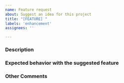 ```yaml
---
name: Feature request
about: Suggest an idea for this project
title: "[FEATURE] "
labels: 'enhancement'
assignees: ''

---
```


### Description
<!--- Describe your expected feature in detail -->


### Expected behavior with the suggested feature
<!--- For example:  -->
<!--- *Adding algorithm xxx will help people understand more about xxx use case scenarios. -->


### Other Comments